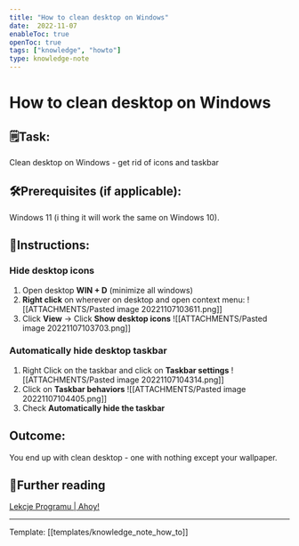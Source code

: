 ```yaml
---
title: "How to clean desktop on Windows"
date:  2022-11-07
enableToc: true
openToc: true
tags: ["knowledge", "howto"]
type: knowledge-note
---
```


# How to clean desktop on Windows

## 🗒️Task:
Clean desktop on Windows - get rid of icons and taskbar

## 🛠️Prerequisites (if applicable): 
Windows 11 (i thing it will work the same on Windows 10).
## 📝Instructions:

### Hide desktop icons
1. Open desktop **WIN + D** (minimize all windows)
2. **Right click** on wherever on desktop and open context menu:
![[ATTACHMENTS/Pasted image 20221107103611.png]]
3. Click **View** -> Click **Show desktop icons** 
![[ATTACHMENTS/Pasted image 20221107103703.png]]

### Automatically hide desktop taskbar
1. Right Click on the taskbar and click on **Taskbar settings**
![[ATTACHMENTS/Pasted image 20221107104314.png]]
2. Click on **Taskbar behaviors**
![[ATTACHMENTS/Pasted image 20221107104405.png]]
3. Check **Automatically hide the taskbar** 

## Outcome:
You end up with clean desktop - one with nothing except your wallpaper.

## 📖Further reading
[Lekcje Programu | Ahoy!](https://community.ahoy.so/c/lekcje-programu-60edde/1-skupienie-flow-i-deep-work)

---
Template: [[templates/knowledge_note_how_to]]